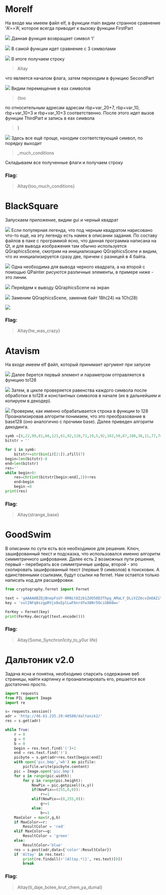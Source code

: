 # MoreIf
 На входе мы имеем файл elf, в функции main видим странное сравнение ‘A’==’A‘, которое всегда приводит к вызову функции FirstPart
 
![](https://bitbucket.org/Likc/writeupsaltay2017/downloads/image1.png)
Данная функция возвращает символ ‘l’

![](https://bitbucket.org/Likc/writeupsaltay2017/downloads/image2.png)
В самой функции идет сравнение с 3 символами

![](https://bitbucket.org/Likc/writeupsaltay2017/downloads/image3.png)
В итоге получаем строку 

> Altay

что является началом флага, затем переходим в функцию SecondPart

![](https://bitbucket.org/Likc/writeupsaltay2017/downloads/image4.png)
Видим перемещение в eax символов 
> {too

по относительным адресам адресам rbp+var_20+7, rbp+var_10, rbp+var_10+3 и  rbp+var_10+3 соответственно. После этого идет вызов функции ThirdPart и запись в eax символа 
> }

![](https://bitbucket.org/Likc/writeupsaltay2017/downloads/image5.png)
Здесь все ещё проще, находим соответствующий символ, по порядку выходит 
> _much_conditions

Складываем все полученные флаги и получаем строку
### Flag:
> Altay{too_much_conditions}

# BlackSquare
Запускаем приложение, видим gui и черный квадрат

![](https://bitbucket.org/Likc/writeupsaltay2017/downloads/image6.png)
Если популярная легенда, что под черным квадратом нарисовано что-то ещё, на эту легенду есть намек в описании задания.
По составу файлов в паке с программой ясно, что данная программа написана на Qt, и для вывода изображения там обычно используется QGraphicsScene, смотрим на инициализацию QGraphicsScene  и видим, что их инициализируется сразу две, причем с разницей в 4 байта.

![](https://bitbucket.org/Likc/writeupsaltay2017/downloads/image7.png)
 Одна необходима для вывода черного квадрата, а на второй с помощью QPainter рисуются различные элементы, в примере ниже - это линии.
 
![](https://bitbucket.org/Likc/writeupsaltay2017/downloads/image8.png)
Перейдем к выводу QGraphicsScene  на экран

![](https://bitbucket.org/Likc/writeupsaltay2017/downloads/image9.png)
Заменим QGraphicsScene, заменив байт 18h(24) на 1Ch(28)

![](https://bitbucket.org/Likc/writeupsaltay2017/downloads/image10.png)

### Flag:
>Altay{he_was_crazy}

# Atavism
На входе имеем elf файл, который принимает аргумент при запуске

![](https://bitbucket.org/Likc/writeupsaltay2017/downloads/image11.png)
Далее берется первый элемент и параметром отправляется в функцию to128

![](https://bitbucket.org/Likc/writeupsaltay2017/downloads/image12.png)
Затем, в цикле проверяется равенства каждого символа после обработки в to128 и константных символов в начале (их в дальнейшем и копируем в декодер).

![](https://bitbucket.org/Likc/writeupsaltay2017/downloads/image13.png)
Проверим, как именно обрабатывается строка в функции to 128
Проанализировав алгоритм понимаем, что это преобразование в base128 (оно аналогично с прочими base).  Далее приведен алгоритм декодинга.
```python
symb =[8,22,99,81,66,121,61,92,110,71,19,5,92,103,50,87,108,38,11,77,74,125]
bitstr = ''

for i in symb:
    bitstr+=str(bin(i)[2:]).zfill(7)
begin=len(bitstr)-8
end=len(bitstr)
res=''
while begin>0:
    res=chr(int(bitstr[begin:end],2))+res
    end=begin
    begin-=8
print(res)
```

### Flag:
> Altay{strange_base}

# GoodSwim
В описании по сути есть все необходимое для решения. Ключ, зашифрованный текст и подсказка, что использовался именно алгоритм симметричного шифрования. Далее есть 2 возможных пути решения, первый – перебирать все симметричные шифры, второй - это скопировать зашифрованный текст (первые 9 символов) в поисковик. А единственными ссылками, будут ссылки на fernet. Нам остается только написать код для расшифровки.
```python
from cryptography.fernet import Fernet

text = 'gAAAAABZQjBnepFsUY-0RNit8Zzb1ZdO58D3Thpg_AMaLY_DLiVZ26cvZmOAZiYdqSrkihNIJ5TWQarwygxwzQt2tAimosCi5AocbSjvS_EZFlmAhNP7GBdn83HhBekoQ3nc357CiMpC'
key = 'vulINFq8szgpRVjx0xEplLwFbnrdfw38Nr5OciGB60w='

FerKey = Fernet(key)
print(FerKey.decrypt(text.encode()))
```
### Flag:
> Altay{Some_Synchron1city_to_y0ur life}

# Дальтоник v2.0
Задача ясна и понятна, необходимо спарсить содержание веб страницы, найти картинку и проанализировать его, решается все достаточно просто.
```python
import requests
from PIL import Image
import re

s= requests.session()
adr = 'http://46.61.235.29:40580/daltonik2/'
res = s.get(adr)

while True:
    r = 0
    g = 0
    b = 0
    begin = res.text.find('(')+1
    end = res.text.find(')')
    picbyte = s.get(adr+res.text[begin:end])
    with open('pic.bmp','wb') as picfile:
        picfile.write(picbyte.content)
    pic = Image.open('pic.bmp')
    for x in range(pic.width):
        for y in range(pic.height):
            NowPix = pic.getpixel((x,y))
            if(NowPix==(255,0,0)):
                r+=1
            elif(NowPix==(0,255,0)):
                g+=1
            else:
                b+=1
    MaxColor = max(r,g,b)
    if MaxColor==r:
        ResultColor = 'red'
    elif MaxColor==g:
        ResultColor = 'green'
    else:
        ResultColor='blue'
    res = s.post(adr,data={'color':ResultColor})
    if 'Altay' in res.text:
        print(re.findall(r'(Altay.*)}', res.text)[0])
        break
```
### Flag:
> Altay{ti_daje_bolee_krut_chem_ya_dumal}

